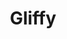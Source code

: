---
codehost: https://github.com/artberri/sidr
facebook: https://facebook.com/Gliffy
linkedin: https://linkedin.com/company/gliffy
logohandle: gliffy
sort: gliffy
title: Gliffy
twitter: https://x.com/gliffy
website: https://www.gliffy.com/
wikipedia: https://en.wikipedia.org/wiki/Gliffy
youtube: https://youtube.com/user/GliffyGliffy
---